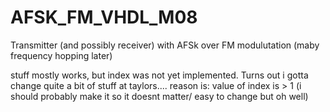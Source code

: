 # AFSK_FM_VHDL_M08
Transmitter (and possibly receiver) with AFSk over FM modulutation (maby frequency hopping later)

stuff mostly works, but index was not yet implemented. Turns out i gotta change quite a bit of stuff at taylors.... reason is: value of index is > 1
(i should probably make it so it doesnt matter/ easy to change but oh well)
